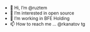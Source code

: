 - 👋 Hi, I’m @ruztem
- 👀 I’m interested in open source
- 🌱 I’m working in BFE Holding
- 📫 How to reach me ... @rkanatov tg

<!---
ruztem/ruztem is a ✨ special ✨ repository because its `README.md` (this file) appears on your GitHub profile.
You can click the Preview link to take a look at your changes.
--->
